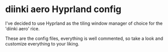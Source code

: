 # diinki aero Hyprland config
I've decided to use Hyprland as the tiling window manager of choice for the
'diinki aero' rice. 

These are the config files, everything is well commented, so take a look and
customize everything to your liking.
